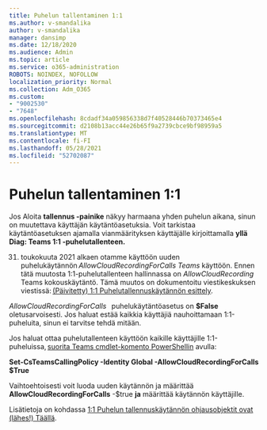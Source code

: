 ```yaml
---
title: Puhelun tallentaminen 1:1
ms.author: v-smandalika
author: v-smandalika
manager: dansimp
ms.date: 12/18/2020
ms.audience: Admin
ms.topic: article
ms.service: o365-administration
ROBOTS: NOINDEX, NOFOLLOW
localization_priority: Normal
ms.collection: Adm_O365
ms.custom:
- "9002530"
- "7648"
ms.openlocfilehash: 8cdadf34a059856338d7f40528446b70373465e4
ms.sourcegitcommit: d2108b13acc44e26b65f9a2739cbce9bf98959a5
ms.translationtype: MT
ms.contentlocale: fi-FI
ms.lasthandoff: 05/28/2021
ms.locfileid: "52702087"
---
```

# <a name="11-call-recording"></a>Puhelun tallentaminen 1:1

Jos Aloita **tallennus -painike** näkyy harmaana yhden puhelun aikana, sinun on muutettava käyttäjän käytäntöasetuksia. Voit tarkistaa käytäntöasetuksen ajamalla vianmäärityksen käyttäjälle kirjoittamalla **yllä Diag: Teams 1:1 -puhelutallenteen.**     

31. toukokuuta 2021 alkaen otamme käyttöön uuden puhelukäytännön *AllowCloudRecordingForCalls Teams* käyttöön. Ennen tätä muutosta 1:1-puhelutallenteen hallinnassa on *AllowCloudRecording* Teams kokouskäytäntö. Tämä muutos on dokumentoitu viestikeskuksen viestissä: [(Päivitetty) 1:1 Puhelutallennuskäytännön esittely](https://portal.microsoft.com/Adminportal/Home?ref=MessageCenter/:/messages/MC238796).  

*AllowCloudRecordingForCalls*   puhelukäytäntöasetus on **$False** oletusarvoisesti. Jos haluat estää kaikkia käyttäjiä nauhoittamaan 1:1-puheluita, sinun ei tarvitse tehdä mitään.  

Jos haluat ottaa puhelutallenteen käyttöön kaikille käyttäjille 1:1-puheluissa, [suorita Teams cmdlet-komento PowerShellin](/microsoftteams/teams-powershell-install) avulla: 

**Set-CsTeamsCallingPolicy -Identity Global -AllowCloudRecordingForCalls $True** 

Vaihtoehtoisesti voit luoda uuden käytännön ja määrittää **AllowCloudRecordingForCalls** -$true **ja** määrittää käytännön käyttäjille. 

Lisätietoja on kohdassa [1:1 Puhelun tallennuskäytännön ohjausobjektit ovat (lähes!) Täällä](https://techcommunity.microsoft.com/t5/microsoft-teams-support/1-1-call-recording-policy-controls-are-almost-here/ba-p/2217668).
